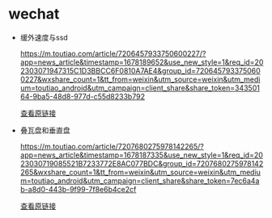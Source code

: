 # wechat

-   &#x20;缓外速度与ssd

    <https://m.toutiao.com/article/7206457933750600227/?app=news_article&timestamp=1678189652&use_new_style=1&req_id=202303071947315C1D3BBCC6F0810A7AE4&group_id=7206457933750600227&wxshare_count=1&tt_from=weixin&utm_source=weixin&utm_medium=toutiao_android&utm_campaign=client_share&share_token=34350164-9ba5-48d8-977d-c55d8233b792>

    [查看原链接](https://m.toutiao.com/article/7206457933750600227/?app=news_article\&timestamp=1678189652\&use_new_style=1\&req_id=202303071947315C1D3BBCC6F0810A7AE4\&group_id=7206457933750600227\&wxshare_count=1\&tt_from=weixin\&utm_source=weixin\&utm_medium=toutiao_android\&utm_campaign=client_share\&share_token=34350164-9ba5-48d8-977d-c55d8233b792 "查看原链接")
-   &#x20;叠瓦盘和垂直盘

    <https://m.toutiao.com/article/7207680275978142265/?app=news_article&timestamp=1678187335&use_new_style=1&req_id=2023030719085521B7233772E8AC077BDC&group_id=7207680275978142265&wxshare_count=1&tt_from=weixin&utm_source=weixin&utm_medium=toutiao_android&utm_campaign=client_share&share_token=7ec6a4ab-a8d0-443b-9f99-7f8e6b4ce2cf>

    [查看原链接](https://m.toutiao.com/article/7207680275978142265/?app=news_article\&timestamp=1678187335\&use_new_style=1\&req_id=2023030719085521B7233772E8AC077BDC\&group_id=7207680275978142265\&wxshare_count=1\&tt_from=weixin\&utm_source=weixin\&utm_medium=toutiao_android\&utm_campaign=client_share\&share_token=7ec6a4ab-a8d0-443b-9f99-7f8e6b4ce2cf "查看原链接")
